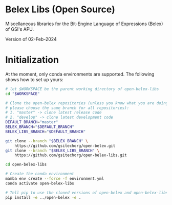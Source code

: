 # Belex Libs (Open Source)

Miscellaneous libraries for the Bit-Engine Language of Expressions (Belex) of
GSI's APU.

Version of 02-Feb-2024

# Initialization

At the moment, only conda environments are supported. The following shows how
to set up yours:

```bash
# let $WORKSPACE be the parent working directory of open-belex-libs
cd "$WORKSPACE"

# Clone the open-belex repositories (unless you know what you are doing,
# please choose the same branch for all repositories):
# 1. "master" -> clone latest release code
# 2. "develop" -> clone latest development code
DEFAULT_BRANCH="master"
BELEX_BRANCH="$DEFAULT_BRANCH"
BELEX_LIBS_BRANCH="$DEFAULT_BRANCH"

git clone --branch "$BELEX_BRANCH" \
    https://github.com/gsitechorg/open-belex.git
git clone --branch "$BELEX_LIBS_BRANCH" \
    https://github.com/gsitechorg/open-belex-libs.git

cd open-belex-libs

# Create the conda environment
mamba env create --force -f environment.yml
conda activate open-belex-libs

# Tell pip to use the cloned versions of open-belex and open-belex-libs
pip install -e ../open-belex -e .
```
